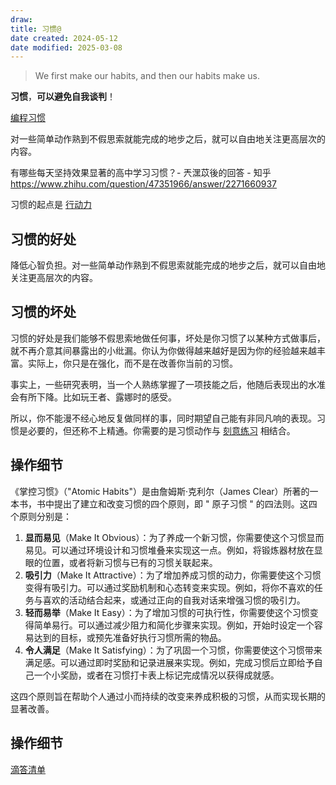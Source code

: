 ```yaml
---
draw:
title: 习惯@
date created: 2024-05-12
date modified: 2025-03-08
---
```


> We first make our habits, and then our habits make us.

**习惯**，**可以避免自我谈判**！

<!-- more -->

[编程习惯](编程习惯.md)

对一些简单动作熟到不假思索就能完成的地步之后，就可以自由地关注更高层次的内容。

<!-- more -->

有哪些每天坚持效果显著的高中学习习惯？- 兲潶苡後的回答 - 知乎  
https://www.zhihu.com/question/47351966/answer/2271660937

习惯的起点是 [行动力](行动力.md)

## 习惯的好处

降低心智负担。对一些简单动作熟到不假思索就能完成的地步之后，就可以自由地关注更高层次的内容。

## 习惯的坏处

习惯的好处是我们能够不假思索地做任何事，坏处是你习惯了以某种方式做事后，就不再介意其间暴露出的小纰漏。你认为你做得越来越好是因为你的经验越来越丰富。实际上，你只是在强化，而不是在改善你当前的习惯。

事实上，一些研究表明，当一个人熟练掌握了一项技能之后，他随后表现出的水准会有所下降。比如玩王者、露娜时的感受。

所以，你不能漫不经心地反复做同样的事，同时期望自己能有非同凡响的表现。习惯是必要的，但还称不上精通。你需要的是习惯动作与 [刻意练习](刻意练习.md) 相结合。

## 操作细节

《掌控习惯》（"Atomic Habits"）是由詹姆斯·克利尔（James Clear）所著的一本书，书中提出了建立和改变习惯的四个原则，即 " 原子习惯 " 的四法则。这四个原则分别是：

1. **显而易见**（Make It Obvious）：为了养成一个新习惯，你需要使这个习惯显而易见。可以通过环境设计和习惯堆叠来实现这一点。例如，将锻炼器材放在显眼的位置，或者将新习惯与已有的习惯关联起来。
2. **吸引力**（Make It Attractive）：为了增加养成习惯的动力，你需要使这个习惯变得有吸引力。可以通过奖励机制和心态转变来实现。例如，将你不喜欢的任务与喜欢的活动结合起来，或通过正向的自我对话来增强习惯的吸引力。
3. **轻而易举**（Make It Easy）：为了增加习惯的可执行性，你需要使这个习惯变得简单易行。可以通过减少阻力和简化步骤来实现。例如，开始时设定一个容易达到的目标，或预先准备好执行习惯所需的物品。
4. **令人满足**（Make It Satisfying）：为了巩固一个习惯，你需要使这个习惯带来满足感。可以通过即时奖励和记录进展来实现。例如，完成习惯后立即给予自己一个小奖励，或者在习惯打卡表上标记完成情况以获得成就感。

  

这四个原则旨在帮助个人通过小而持续的改变来养成积极的习惯，从而实现长期的显著改善。

## 操作细节

[滴答清单](滴答清单.md)
